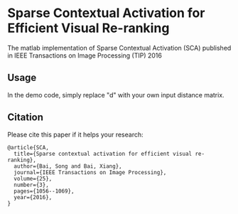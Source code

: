 # Sparse Contextual Activation for Efficient Visual Re-ranking
The matlab implementation of Sparse Contextual Activation (SCA) published in IEEE Transactions on Image Processing (TIP) 2016

## Usage
In the demo code, simply replace "d" with your own input distance matrix. 

## Citation
Please cite this paper if it helps your research:

```
@article{SCA,
  title={Sparse contextual activation for efficient visual re-ranking},
  author={Bai, Song and Bai, Xiang},
  journal={IEEE Transactions on Image Processing},
  volume={25},
  number={3},
  pages={1056--1069},
  year={2016},
}
```
